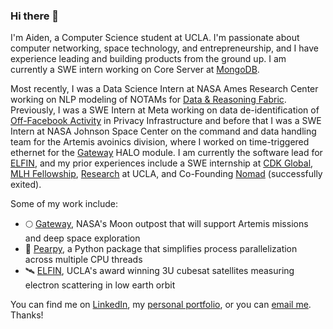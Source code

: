 ### Hi there 👋

I'm Aiden, a Computer Science student at UCLA. I'm passionate about computer networking, space technology, and entrepreneurship, and I have experience leading and building products from the ground up. I am currently a SWE intern working on Core Server at [MongoDB](https://www.mongodb.com/).

Most recently, I was a Data Science Intern at NASA Ames Research Center working on NLP modeling of NOTAMs for [Data & Reasoning Fabric](https://drf.nasa.gov/). Previously, I was a SWE Intern at Meta working on data de-identification of [Off-Facebook Activity](https://engineering.fb.com/2019/08/20/data-infrastructure/off-facebook-activity/) in Privacy Infrastructure and before that I was a SWE Intern at NASA Johnson Space Center on the command and data handling team for the Artemis avoinics division, where I worked on time-triggered ethernet for the [Gateway](https://www.nasa.gov/gateway/overview) HALO module. I am currently the software lead for [ELFIN](https://elfin.igpp.ucla.edu/), and my prior experiences include a SWE internship at [CDK Global](https://www.cdkglobal.com/), [MLH Fellowship](https://fellowship.mlh.io/), [Research](https://www.cjkimlab.ucla.edu/) at UCLA, and Co-Founding [Nomad](https://www.linkedin.com/company/vhomesgroup) (successfully exited).
  
Some of my work include:  
- 🌕 [Gateway](https://www.nasa.gov/gateway), NASA's Moon outpost that will support Artemis missions and deep space exploration
- 🍐 [Pearpy](https://pypi.org/project/pearpy/), a Python package that simplifies process parallelization across multiple CPU threads
- 🛰️ [ELFIN](https://elfin.igpp.ucla.edu/), UCLA's award winning 3U cubesat satellites measuring electron scattering in low earth orbit 

You can find me on [LinkedIn](https://www.linkedin.com/in/aidenszeto/), my [personal portfolio](https://aidenszeto.me/), or you can [email me](mailto:aidenszeto@g.ucla.edu). Thanks! 
